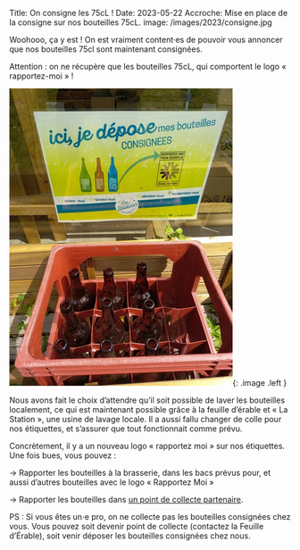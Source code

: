Title: On consigne les 75cL !
Date: 2023-05-22
Accroche: Mise en place de la consigne sur nos bouteilles 75cL.
image: /images/2023/consigne.jpg

Woohooo, ça y est ! On est vraiment content·es de pouvoir vous annoncer que nos bouteilles 75cl sont maintenant consignées.

Attention : on ne récupère que les bouteilles 75cL, qui comportent le logo « rapportez-moi » !

![Un casier à bouteilles rempli de bouteilles avec un panneau qui indique « rapportez moi ! »](/images/2023/consigne.jpg){: .image .left }


Nous avons fait le choix d’attendre qu’il soit possible de laver les bouteilles localement, ce qui est maintenant possible grâce à la feuille d’érable et « La Station », une usine de lavage locale. Il a aussi fallu changer de colle pour nos étiquettes, et s’assurer que tout fonctionnait comme prévu.

Concrètement, il y a un nouveau logo « rapportez moi » sur nos étiquettes. Une fois bues, vous pouvez :

→ Rapporter les bouteilles à la brasserie, dans les bacs prévus pour, et aussi d’autres bouteilles avec le logo « Rapportez Moi »

→ Rapporter les bouteilles dans [un point de collecte partenaire](https://www.reseauconsigne.com/cartographie/).

PS : Si vous êtes un⋅e pro, on ne collecte pas les bouteilles consignées chez vous. Vous pouvez soit devenir point de collecte (contactez la Feuille d’Érable), soit venir déposer les bouteilles consignées chez nous.